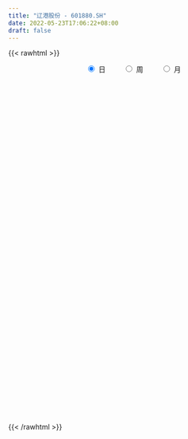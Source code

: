 ```yaml
---
title: "辽港股份 - 601880.SH"
date: 2022-05-23T17:06:22+08:00
draft: false
---
```

{{< rawhtml >}}
    <div style="text-align: center">
        <label style="padding: 1rem;"><input style="margin-right: .5rem" type="radio" name="period" value="D" checked onclick="period_change(this)">日</label>
        <label style="padding: 1rem;"><input style="margin-right: .5rem" type="radio" name="period" value="W" onclick="period_change(this)">周</label>
        <label style="padding: 1rem;"><input style="margin-right: .5rem" type="radio" name="period" value="M" onclick="period_change(this)">月</label>
    </div>
    <div id="chart" style="height: 700px;"></div> 
    <script type="text/javascript">
        const D_v = [679931.08,726183.33,482370.65,510431.31,423353.5,329295.65,575103.84,483988.72,426896.41,486467.88,416885.69,400110.7,256919.02,296262.63,405184.64,342315.17,938003.84,523836.64,492877.42,244254.28,337812.56,542170.74,660942.78,367350.22,364120.86,476097.8,353928.48,419312.37,388356.87,330308.19,410909.35,360048.27,271610.19,557654.39,290393.89,262354.44,346630.94,272413.95,298698.38,373990.19,342783.72,915284.87,762639.29,557132.8199999999,605261.22,471052.99,239937.54,351330.69,307331.61,259300.27,998489.35,1121767.05,1073993.46,716937.92,661630.28,594487.4,484324.75,657253.8,660299.8,332716.4,610668.5600000001,257247.5,530673.49,420701.57,593618.86,363817.24,778679.05,373976.64,699483.37,529195.1,366068.82,522065.47,445762.39,311043.86,960977.41,1666275.3100000001,1044259.78,826945.3100000001,733884.28,1834438.3600000001,2037337.45,1784826.3999999999,1142901.6200000001,1708672.3600000001,1969531.1799999999,2221592.2799999998,1991033.6100000001,1509436.79,1690917.8300000001,1381274.79,1410746.3100000001,1484199.29,1348796.9299999999,2142537.54,1536132.97,1474873.1000000001,1062012.0,1032256.51,726129.15,775506.48,910737.6,2097885.4100000001,1246104.3999999999,1039310.63,709073.27,1006326.5,847009.6899999999,464101.51,482652.41,917137.09,491171.62,449379.89,451621.74,557086.9300000001,479224.48,412161.96,453895.08,266802.31,322658.06,356584.57,317663.04,373827.54,384153.12,282564.53,287739.41,414632.62,360645.63,276307.0,274923.69,422485.94,363650.37,1284868.8600000001,453555.24,600431.14,404338.4,353839.56,382264.18,256408.81,654821.24,2320540.0800000001,1326011.4099999999,655616.72,452126.8,496174.96,972215.87,700423.2,475968.4,551997.74,458638.76,891502.9399999999,1092881.73,1901896.03,1060605.6699999999,671186.04,686669.9300000001,461723.64,286217.23,547407.8100000001,542626.3199999999,434908.93,952047.3,1329336.9099999999,869436.28,731326.0600000001,494491.66,738711.66,599780.98,403093.28,625235.11,527357.85,414606.91,576602.17,577881.9,488010.89,590184.63,707599.51,375550.37,571232.22,418096.11,646998.64,966286.5,736358.4300000001,725470.42,504991.71,622638.7,401567.9,367941.89,388745.93,511367.46,448024.42,378402.47,342583.19,914382.85,2010624.5800000001,2804173.46,1902292.9399999999,3974551.9199999999,6819843.0999999996,7726565.6200000001,4261149.3200000003,3023550.6899999999,2600861.2599999998,1878659.1100000001,2540614.5600000001,1704454.53,1997165.6599999999,1468109.22,1360013.4399999999,1298695.8799999999,843364.12,1372507.78,868091.01,828409.59,832324.37,892102.51,753244.87,671374.24,1014467.45,2457243.0899999999,1900253.6799999999,1578085.3200000001,1149130.28,1297036.98,2439393.25,1931555.48,1183531.1799999999,1026576.03,624978.1899999999,892194.46,958152.08,956622.86,849450.53,1505338.3400000001,1154960.0,1101158.1299999999,846624.54,792070.8100000001,750898.78,671271.21,612567.46,673379.33,841444.55,523686.47,873159.0600000001,871546.09,849392.51,554011.76,558715.3,617033.16,815008.71]
const D_histogram = [0.0,-0.0006254131,-0.0009831993,-0.0011522455,-0.0011915052,-0.0017700566,-0.0032840575,-0.0027831127,-0.002296364,-0.0018387954,-0.0014193118,-0.0010424544,-0.0007096936,-0.0010458113,-0.0011557525,-0.001747328,-0.0007167858,-0.0006045418,-0.0004469623,-0.0002682093,-0.0000849444,0.0007171482,0.0012380153,0.0009270763,0.0007343773,0.0006242166,0.0005701415,-0.000704453,-0.0007930024,-0.0007571255,-0.0006434156,-0.000485416,-0.0003068327,-0.0007494233,-0.0009310311,-0.0015628309,-0.0011892941,-0.0008279157,-0.000491215,-0.0001737491,-0.0005355255,0.0012498543,0.0023700588,0.002371043,0.0016650657,0.0005491923,-0.0001281753,0.0001432815,-0.0002814669,-0.000481499,0.0013854299,0.0044468648,0.0042573124,0.0026685141,0.0015562541,0.0014356154,0.0006632043,0.0014357844,0.0018566093,0.002030669,0.0013981317,0.0002900069,-0.0004206015,-0.0008438444,-0.0010628618,-0.0011399709,-0.0004833175,-0.000038254,-0.0003872313,-0.0005765448,-0.0012927226,-0.0016604625,-0.0017867462,-0.0017509975,0.0003029568,0.0022371678,0.0033516558,0.0019717651,0.0022871715,0.0042815867,0.0084904163,0.0100181529,0.0110388658,0.0142158254,0.0179071597,0.0216865743,0.0195300549,0.0188269555,0.015199719,0.0130860757,0.0100875682,0.0041159336,0.0029662288,0.0048923249,0.002890564,-0.0040274607,-0.0059969509,-0.0104914732,-0.0118418778,-0.0117620063,-0.0126775746,-0.0179692346,-0.0212181546,-0.0223298738,-0.0226310413,-0.0210804488,-0.0184024472,-0.0170307796,-0.0152346321,-0.0145082162,-0.0125427704,-0.0111515221,-0.0101676848,-0.0081912517,-0.0056776171,-0.0042224567,-0.002859209,-0.0022566939,-0.0008810793,-0.0003673582,0.0002182287,0.0008176649,0.0013924944,0.0025567703,0.0033854624,0.0039526597,0.003679038,0.0035225424,0.0034396342,0.0033993559,0.0040183374,0.0062852767,0.0068992555,0.0064292801,0.0052898863,0.004416763,0.0037462367,0.0038674826,0.0038316486,0.0068813886,0.0059459603,0.005100897,0.0043451463,0.0043132659,0.0053651105,0.0051143153,0.004686718,0.0047982145,0.004592647,0.0048268352,0.0053133759,0.0078350006,0.0076530715,0.0051305246,0.0031759964,0.0016727122,-0.0001109255,-0.0013383527,-0.0021497637,-0.0026529886,-0.0003779152,0.0003292566,0.0012922299,0.0023621088,0.0027993487,0.0021725851,0.0009068289,-0.0000569727,-0.0020572143,-0.0045975316,-0.0060563584,-0.00674705,-0.0062665277,-0.0063391716,-0.0067402729,-0.0085872094,-0.0093094461,-0.0092676637,-0.0087280764,-0.0059703377,-0.0019532623,0.0013706577,0.0034445755,0.004618447,0.0038797709,0.0026104035,0.0029835318,0.0024452545,0.0032728999,0.0036294798,0.0030256635,0.002482823,0.0000864689,0.0017592052,0.0033379647,0.0041292757,0.0107579024,0.0264168322,0.0270712289,0.0201395996,0.0087706613,-0.0003362713,-0.0062709025,-0.0073390942,-0.011027962,-0.0161409073,-0.0160980296,-0.0153418456,-0.0135050716,-0.0123328639,-0.0096960036,-0.0088099633,-0.0077713179,-0.0073119343,-0.0065848604,-0.0057131095,-0.0041451787,-0.0028518181,0.0020372067,0.0057281071,0.0059088011,0.0064191327,0.0051801618,0.0086414942,0.0091041512,0.0082804699,0.0053984893,0.0026415336,0.0020159747,-0.0010745277,-0.0049073742,-0.0064406918,-0.0096285339,-0.0130261658,-0.0137947847,-0.0134820323,-0.0112008109,-0.0084180244,-0.0080002649,-0.0058776409,-0.0034224925,-0.0015180034,-0.00069321,0.0013277238,0.0033512318,0.0046244628,0.0040737965,0.0036758819,0.0046625435,0.0058165048]
const D_fast = [0.0,-0.0007817664,-0.0013853524,-0.0018424599,-0.0021795959,-0.0032006615,-0.0055356768,-0.0057305102,-0.0058178524,-0.0058199827,-0.0057553271,-0.0056390832,-0.0054837459,-0.0060813164,-0.0064801957,-0.0075086032,-0.0066572574,-0.0066961488,-0.0066503099,-0.0065386093,-0.0063765804,-0.0053952008,-0.0045648298,-0.0046439998,-0.0046531045,-0.004607211,-0.0045187507,-0.0059694585,-0.0062562584,-0.0064096629,-0.006456807,-0.0064201614,-0.0063182862,-0.0069482326,-0.0073625982,-0.0083851057,-0.0083088925,-0.008154493,-0.0079405961,-0.0076665675,-0.0081622252,-0.0060643818,-0.0043516626,-0.0037579177,-0.0040476285,-0.0050262039,-0.0057356154,-0.0054283381,-0.0059234532,-0.0062438602,-0.0040305738,0.0001425774,0.0010173531,0.0000956832,-0.0006275131,-0.000389248,-0.000995858,0.0001356681,0.0010206454,0.0017023724,0.0014193679,0.0003837448,-0.000432014,-0.001066218,-0.0015509508,-0.0019130526,-0.0013772286,-0.0009417286,-0.0013875137,-0.0017209634,-0.0027603219,-0.0035431774,-0.0041161477,-0.0045181484,-0.0023884549,0.0001050481,0.0020574501,0.0011705007,0.0020576999,0.0051225118,0.0114539454,0.0154862203,0.0192666497,0.0259975656,0.0341656898,0.043366748,0.0460927422,0.0500963817,0.050269075,0.0514269506,0.0509503352,0.046007684,0.0455995364,0.0487487137,0.0474695939,0.039544704,0.036075976,0.0289585854,0.0246477114,0.0217870813,0.0177021194,0.0079181507,-0.0006353079,-0.0073294956,-0.0132884234,-0.0170079431,-0.0189305533,-0.0218165806,-0.0238290911,-0.0267297293,-0.027899976,-0.0292966083,-0.0308546923,-0.0309260721,-0.0298318417,-0.0294322956,-0.02878385,-0.0287455084,-0.0275901637,-0.0271682821,-0.026528138,-0.0257242856,-0.0248013325,-0.0229978641,-0.0213228063,-0.0197674441,-0.0191213063,-0.0183971664,-0.0176201659,-0.0168106053,-0.0151870395,-0.0113487809,-0.0090099883,-0.0078726437,-0.0076895659,-0.0074584984,-0.0071924656,-0.006104349,-0.0051822708,-0.0004121837,0.0001388781,0.0005690391,0.0008995749,0.001946011,0.0043391332,0.0053669169,0.0061109991,0.0074220492,0.0083646435,0.0098055405,0.0116204252,0.0161008,0.0178321388,0.0165922231,0.015431694,0.0143465878,0.0125352187,0.0109732034,0.0096243515,0.0084578794,0.0106384739,0.0114279599,0.0127139908,0.0143743968,0.0155114739,0.0154278565,0.0143888075,0.0134107628,0.0108962176,0.0072065174,0.004233601,0.0018561469,0.0007700373,-0.0008873995,-0.002973569,-0.0069673079,-0.010016906,-0.0122920396,-0.0139344714,-0.0126693172,-0.0091405574,-0.0054739728,-0.0025389112,-0.000210428,0.0000208386,-0.0005959279,0.0005230833,0.0005961197,0.0022419901,0.0035059399,0.0036585395,0.0037364048,0.0013616679,0.0034742054,0.0058874561,0.0077110861,0.0170291884,0.0392923262,0.0467145302,0.0448178007,0.0356415278,0.0264505274,0.0189481706,0.0160452053,0.009599347,0.0004511749,-0.0035304549,-0.0066097323,-0.0081492261,-0.0100602344,-0.009847375,-0.0111638256,-0.0120680097,-0.0134366096,-0.0143557508,-0.0149122773,-0.0143806411,-0.0138002351,-0.0084019086,-0.0032789814,-0.0016210872,0.0004940276,0.0005500972,0.0061718031,0.0089104979,0.0101569341,0.0086245758,0.0065280035,0.0064064383,0.0030473039,-0.002012386,-0.0051558766,-0.0107508521,-0.0174050255,-0.0216223406,-0.0246800963,-0.0251990777,-0.0245207972,-0.026103104,-0.0254498902,-0.0238503649,-0.0223253766,-0.0216738858,-0.019321021,-0.0164597051,-0.0140303583,-0.0135625755,-0.0130415196,-0.0108892221,-0.0082811347]
const D_slow = [0.0,-0.0001563533,-0.0004021531,-0.0006902145,-0.0009880908,-0.0014306049,-0.0022516193,-0.0029473975,-0.0035214885,-0.0039811873,-0.0043360153,-0.0045966288,-0.0047740523,-0.0050355051,-0.0053244432,-0.0057612752,-0.0059404716,-0.0060916071,-0.0062033477,-0.0062704,-0.0062916361,-0.006112349,-0.0058028452,-0.0055710761,-0.0053874818,-0.0052314276,-0.0050888922,-0.0052650055,-0.0054632561,-0.0056525374,-0.0058133913,-0.0059347454,-0.0060114535,-0.0061988093,-0.0064315671,-0.0068222748,-0.0071195984,-0.0073265773,-0.0074493811,-0.0074928183,-0.0076266997,-0.0073142361,-0.0067217214,-0.0061289607,-0.0057126943,-0.0055753962,-0.00560744,-0.0055716196,-0.0056419864,-0.0057623611,-0.0054160036,-0.0043042874,-0.0032399593,-0.0025728308,-0.0021837673,-0.0018248634,-0.0016590624,-0.0013001163,-0.0008359639,-0.0003282967,0.0000212362,0.000093738,-0.0000114124,-0.0002223735,-0.000488089,-0.0007730817,-0.0008939111,-0.0009034746,-0.0010002824,-0.0011444186,-0.0014675993,-0.0018827149,-0.0023294015,-0.0027671508,-0.0026914117,-0.0021321197,-0.0012942057,-0.0008012645,-0.0002294716,0.0008409251,0.0029635291,0.0054680674,0.0082277838,0.0117817402,0.0162585301,0.0216801737,0.0265626874,0.0312694263,0.035069356,0.0383408749,0.040862767,0.0418917504,0.0426333076,0.0438563888,0.0445790298,0.0435721647,0.0420729269,0.0394500586,0.0364895892,0.0335490876,0.030379694,0.0258873853,0.0205828467,0.0150003782,0.0093426179,0.0040725057,-0.0005281061,-0.004785801,-0.008594459,-0.0122215131,-0.0153572057,-0.0181450862,-0.0206870074,-0.0227348203,-0.0241542246,-0.0252098388,-0.0259246411,-0.0264888145,-0.0267090843,-0.0268009239,-0.0267463667,-0.0265419505,-0.0261938269,-0.0255546343,-0.0247082687,-0.0237201038,-0.0228003443,-0.0219197087,-0.0210598002,-0.0202099612,-0.0192053768,-0.0176340577,-0.0159092438,-0.0143019238,-0.0129794522,-0.0118752614,-0.0109387023,-0.0099718316,-0.0090139195,-0.0072935723,-0.0058070822,-0.004531858,-0.0034455714,-0.0023672549,-0.0010259773,0.0002526016,0.0014242811,0.0026238347,0.0037719964,0.0049787053,0.0063070492,0.0082657994,0.0101790673,0.0114616984,0.0122556975,0.0126738756,0.0126461442,0.012311556,0.0117741151,0.011110868,0.0110163892,0.0110987033,0.0114217608,0.012012288,0.0127121252,0.0132552715,0.0134819787,0.0134677355,0.0129534319,0.011804049,0.0102899594,0.0086031969,0.007036565,0.0054517721,0.0037667039,0.0016199015,-0.00070746,-0.0030243759,-0.005206395,-0.0066989794,-0.007187295,-0.0068446306,-0.0059834867,-0.004828875,-0.0038589323,-0.0032063314,-0.0024604484,-0.0018491348,-0.0010309098,-0.0001235399,0.000632876,0.0012535817,0.001275199,0.0017150003,0.0025494914,0.0035818104,0.006271286,0.012875494,0.0196433012,0.0246782011,0.0268708665,0.0267867987,0.025219073,0.0233842995,0.020627309,0.0165920822,0.0125675748,0.0087321134,0.0053558455,0.0022726295,-0.0001513714,-0.0023538623,-0.0042966917,-0.0061246753,-0.0077708904,-0.0091991678,-0.0102354625,-0.010948417,-0.0104391153,-0.0090070885,-0.0075298883,-0.0059251051,-0.0046300646,-0.0024696911,-0.0001936533,0.0018764642,0.0032260865,0.0038864699,0.0043904636,0.0041218317,0.0028949881,0.0012848152,-0.0011223183,-0.0043788597,-0.0078275559,-0.011198064,-0.0139982667,-0.0161027728,-0.018102839,-0.0195722493,-0.0204278724,-0.0208073733,-0.0209806758,-0.0206487448,-0.0198109368,-0.0186548211,-0.017636372,-0.0167174015,-0.0155517657,-0.0140976395]
const D_data = [['2021-05-12', 1.7191, 1.7289, 1.7191, 1.7388],['2021-05-13', 1.7289, 1.7191, 1.7093, 1.7388],['2021-05-14', 1.7191, 1.7191, 1.7093, 1.7289],['2021-05-17', 1.7191, 1.7191, 1.7093, 1.7289],['2021-05-18', 1.7191, 1.7191, 1.7093, 1.7289],['2021-05-19', 1.7191, 1.7093, 1.7093, 1.7289],['2021-05-20', 1.7191, 1.6896, 1.6896, 1.7191],['2021-05-21', 1.6896, 1.7093, 1.6896, 1.7093],['2021-05-24', 1.6995, 1.7093, 1.6995, 1.7191],['2021-05-25', 1.7093, 1.7093, 1.6995, 1.7191],['2021-05-26', 1.7093, 1.7093, 1.6995, 1.7191],['2021-05-27', 1.7093, 1.7093, 1.6995, 1.7191],['2021-05-28', 1.7093, 1.7093, 1.6995, 1.7093],['2021-05-31', 1.6995, 1.6995, 1.6995, 1.7093],['2021-06-01', 1.6995, 1.6995, 1.6896, 1.6995],['2021-06-02', 1.6995, 1.6896, 1.6896, 1.6995],['2021-06-03', 1.6995, 1.7093, 1.6896, 1.7289],['2021-06-04', 1.7093, 1.6995, 1.6995, 1.7191],['2021-06-07', 1.7093, 1.6995, 1.6896, 1.7093],['2021-06-08', 1.6995, 1.6995, 1.6896, 1.6995],['2021-06-09', 1.6995, 1.6995, 1.6896, 1.6995],['2021-06-10', 1.6995, 1.7093, 1.6896, 1.7093],['2021-06-11', 1.6995, 1.7093, 1.6995, 1.7191],['2021-06-15', 1.6995, 1.6995, 1.6995, 1.7093],['2021-06-16', 1.7093, 1.6995, 1.6896, 1.7093],['2021-06-17', 1.6995, 1.6995, 1.6896, 1.7093],['2021-06-18', 1.6995, 1.6995, 1.6896, 1.6995],['2021-06-21', 1.6995, 1.6798, 1.6798, 1.6995],['2021-06-22', 1.6896, 1.6896, 1.6798, 1.6995],['2021-06-23', 1.6995, 1.6896, 1.6798, 1.6995],['2021-06-24', 1.6896, 1.6896, 1.6798, 1.6995],['2021-06-25', 1.6896, 1.6896, 1.6798, 1.6995],['2021-06-28', 1.6896, 1.6896, 1.6798, 1.6995],['2021-06-29', 1.6798, 1.6798, 1.67, 1.6896],['2021-06-30', 1.6798, 1.6798, 1.67, 1.6896],['2021-07-01', 1.6798, 1.67, 1.67, 1.6896],['2021-07-02', 1.67, 1.6798, 1.6602, 1.6798],['2021-07-05', 1.67, 1.6798, 1.67, 1.6798],['2021-07-06', 1.6798, 1.6798, 1.67, 1.6798],['2021-07-07', 1.69, 1.68, 1.68, 1.69],['2021-07-08', 1.68, 1.67, 1.67, 1.69],['2021-07-09', 1.67, 1.7, 1.66, 1.71],['2021-07-12', 1.7, 1.7, 1.69, 1.72],['2021-07-13', 1.7, 1.69, 1.68, 1.7],['2021-07-14', 1.69, 1.68, 1.67, 1.69],['2021-07-15', 1.68, 1.67, 1.66, 1.68],['2021-07-16', 1.67, 1.67, 1.67, 1.68],['2021-07-19', 1.67, 1.68, 1.66, 1.68],['2021-07-20', 1.67, 1.67, 1.66, 1.68],['2021-07-21', 1.67, 1.67, 1.67, 1.68],['2021-07-22', 1.67, 1.7, 1.67, 1.71],['2021-07-23', 1.69, 1.73, 1.69, 1.74],['2021-07-26', 1.72, 1.7, 1.68, 1.73],['2021-07-27', 1.7, 1.68, 1.66, 1.7],['2021-07-28', 1.67, 1.68, 1.66, 1.68],['2021-07-29', 1.68, 1.69, 1.67, 1.69],['2021-07-30', 1.69, 1.68, 1.67, 1.69],['2021-08-02', 1.68, 1.7, 1.67, 1.7],['2021-08-03', 1.69, 1.7, 1.69, 1.72],['2021-08-04', 1.7, 1.7, 1.7, 1.71],['2021-08-05', 1.7, 1.69, 1.68, 1.71],['2021-08-06', 1.69, 1.68, 1.68, 1.69],['2021-08-09', 1.68, 1.68, 1.67, 1.69],['2021-08-10', 1.68, 1.68, 1.67, 1.69],['2021-08-11', 1.68, 1.68, 1.67, 1.69],['2021-08-12', 1.68, 1.68, 1.67, 1.69],['2021-08-13', 1.68, 1.69, 1.67, 1.7],['2021-08-16', 1.69, 1.69, 1.68, 1.7],['2021-08-17', 1.69, 1.68, 1.67, 1.7],['2021-08-18', 1.67, 1.68, 1.67, 1.69],['2021-08-19', 1.68, 1.67, 1.67, 1.68],['2021-08-20', 1.67, 1.67, 1.66, 1.68],['2021-08-23', 1.67, 1.67, 1.67, 1.68],['2021-08-24', 1.67, 1.67, 1.67, 1.68],['2021-08-25', 1.68, 1.7, 1.67, 1.7],['2021-08-26', 1.7, 1.71, 1.69, 1.73],['2021-08-27', 1.7, 1.71, 1.69, 1.72],['2021-08-30', 1.71, 1.68, 1.68, 1.71],['2021-08-31', 1.68, 1.7, 1.68, 1.7],['2021-09-01', 1.7, 1.73, 1.69, 1.75],['2021-09-02', 1.73, 1.78, 1.72, 1.79],['2021-09-03', 1.79, 1.77, 1.75, 1.79],['2021-09-06', 1.78, 1.78, 1.77, 1.8],['2021-09-07', 1.78, 1.83, 1.77, 1.83],['2021-09-08', 1.83, 1.87, 1.82, 1.88],['2021-09-09', 1.86, 1.91, 1.85, 1.93],['2021-09-10', 1.9, 1.86, 1.85, 1.93],['2021-09-13', 1.86, 1.89, 1.85, 1.91],['2021-09-14', 1.92, 1.86, 1.85, 1.93],['2021-09-15', 1.86, 1.88, 1.84, 1.9],['2021-09-16', 1.88, 1.87, 1.86, 1.92],['2021-09-17', 1.87, 1.82, 1.79, 1.87],['2021-09-22', 1.8, 1.87, 1.79, 1.88],['2021-09-23', 1.88, 1.92, 1.87, 1.93],['2021-09-24', 1.93, 1.88, 1.87, 1.95],['2021-09-27', 1.87, 1.8, 1.79, 1.89],['2021-09-28', 1.8, 1.84, 1.79, 1.85],['2021-09-29', 1.83, 1.79, 1.79, 1.83],['2021-09-30', 1.8, 1.81, 1.79, 1.82],['2021-10-08', 1.82, 1.82, 1.81, 1.84],['2021-10-11', 1.82, 1.8, 1.79, 1.83],['2021-10-12', 1.79, 1.72, 1.71, 1.8],['2021-10-13', 1.73, 1.71, 1.69, 1.73],['2021-10-14', 1.71, 1.71, 1.69, 1.72],['2021-10-15', 1.7, 1.7, 1.69, 1.71],['2021-10-18', 1.7, 1.71, 1.69, 1.72],['2021-10-19', 1.71, 1.72, 1.7, 1.73],['2021-10-20', 1.71, 1.7, 1.7, 1.72],['2021-10-21', 1.7, 1.7, 1.69, 1.71],['2021-10-22', 1.69, 1.68, 1.67, 1.7],['2021-10-25', 1.67, 1.69, 1.67, 1.69],['2021-10-26', 1.68, 1.68, 1.67, 1.69],['2021-10-27', 1.68, 1.67, 1.66, 1.68],['2021-10-28', 1.67, 1.68, 1.66, 1.68],['2021-10-29', 1.68, 1.69, 1.67, 1.69],['2021-11-01', 1.69, 1.68, 1.67, 1.69],['2021-11-02', 1.68, 1.68, 1.67, 1.69],['2021-11-03', 1.68, 1.67, 1.67, 1.68],['2021-11-04', 1.67, 1.68, 1.67, 1.68],['2021-11-05', 1.68, 1.67, 1.66, 1.68],['2021-11-08', 1.67, 1.67, 1.66, 1.68],['2021-11-09', 1.67, 1.67, 1.66, 1.68],['2021-11-10', 1.67, 1.67, 1.66, 1.68],['2021-11-11', 1.67, 1.68, 1.66, 1.68],['2021-11-12', 1.68, 1.68, 1.67, 1.68],['2021-11-15', 1.68, 1.68, 1.67, 1.68],['2021-11-16', 1.67, 1.67, 1.67, 1.68],['2021-11-17', 1.68, 1.67, 1.67, 1.68],['2021-11-18', 1.67, 1.67, 1.67, 1.68],['2021-11-19', 1.67, 1.67, 1.66, 1.68],['2021-11-22', 1.68, 1.68, 1.67, 1.68],['2021-11-23', 1.68, 1.71, 1.67, 1.72],['2021-11-24', 1.7, 1.7, 1.69, 1.71],['2021-11-25', 1.71, 1.69, 1.68, 1.71],['2021-11-26', 1.68, 1.68, 1.67, 1.69],['2021-11-29', 1.67, 1.68, 1.67, 1.68],['2021-11-30', 1.68, 1.68, 1.67, 1.69],['2021-12-01', 1.68, 1.69, 1.68, 1.69],['2021-12-02', 1.69, 1.69, 1.68, 1.7],['2021-12-03', 1.72, 1.74, 1.72, 1.8],['2021-12-06', 1.72, 1.7, 1.7, 1.74],['2021-12-07', 1.71, 1.7, 1.69, 1.72],['2021-12-08', 1.71, 1.7, 1.7, 1.71],['2021-12-09', 1.71, 1.71, 1.7, 1.72],['2021-12-10', 1.72, 1.73, 1.7, 1.74],['2021-12-13', 1.73, 1.72, 1.71, 1.74],['2021-12-14', 1.71, 1.72, 1.71, 1.73],['2021-12-15', 1.72, 1.73, 1.71, 1.73],['2021-12-16', 1.72, 1.73, 1.71, 1.73],['2021-12-17', 1.73, 1.74, 1.72, 1.75],['2021-12-20', 1.73, 1.75, 1.72, 1.76],['2021-12-21', 1.75, 1.79, 1.74, 1.84],['2021-12-22', 1.79, 1.77, 1.76, 1.8],['2021-12-23', 1.76, 1.74, 1.74, 1.77],['2021-12-24', 1.74, 1.74, 1.72, 1.75],['2021-12-27', 1.73, 1.74, 1.73, 1.75],['2021-12-28', 1.74, 1.73, 1.73, 1.75],['2021-12-29', 1.74, 1.73, 1.73, 1.75],['2021-12-30', 1.73, 1.73, 1.72, 1.74],['2021-12-31', 1.73, 1.73, 1.72, 1.74],['2022-01-04', 1.73, 1.77, 1.73, 1.77],['2022-01-05', 1.76, 1.76, 1.76, 1.8],['2022-01-06', 1.76, 1.77, 1.75, 1.78],['2022-01-07', 1.77, 1.78, 1.76, 1.79],['2022-01-10', 1.78, 1.78, 1.77, 1.79],['2022-01-11', 1.78, 1.77, 1.76, 1.78],['2022-01-12', 1.77, 1.76, 1.75, 1.78],['2022-01-13', 1.76, 1.76, 1.75, 1.77],['2022-01-14', 1.76, 1.74, 1.73, 1.76],['2022-01-17', 1.73, 1.72, 1.72, 1.74],['2022-01-18', 1.72, 1.72, 1.72, 1.73],['2022-01-19', 1.72, 1.72, 1.72, 1.74],['2022-01-20', 1.73, 1.73, 1.72, 1.74],['2022-01-21', 1.73, 1.72, 1.72, 1.74],['2022-01-24', 1.72, 1.71, 1.7, 1.73],['2022-01-25', 1.7, 1.68, 1.67, 1.71],['2022-01-26', 1.67, 1.68, 1.67, 1.69],['2022-01-27', 1.68, 1.68, 1.67, 1.69],['2022-01-28', 1.68, 1.68, 1.67, 1.69],['2022-02-07', 1.69, 1.71, 1.69, 1.72],['2022-02-08', 1.71, 1.74, 1.7, 1.75],['2022-02-09', 1.74, 1.75, 1.74, 1.76],['2022-02-10', 1.75, 1.75, 1.74, 1.76],['2022-02-11', 1.75, 1.75, 1.74, 1.76],['2022-02-14', 1.74, 1.73, 1.72, 1.75],['2022-02-15', 1.73, 1.72, 1.72, 1.74],['2022-02-16', 1.73, 1.74, 1.72, 1.74],['2022-02-17', 1.74, 1.73, 1.72, 1.74],['2022-02-18', 1.72, 1.75, 1.72, 1.75],['2022-02-21', 1.74, 1.75, 1.73, 1.75],['2022-02-22', 1.74, 1.74, 1.73, 1.75],['2022-02-23', 1.74, 1.74, 1.73, 1.74],['2022-02-24', 1.74, 1.71, 1.69, 1.74],['2022-02-25', 1.73, 1.76, 1.73, 1.78],['2022-02-28', 1.83, 1.77, 1.77, 1.92],['2022-03-01', 1.76, 1.77, 1.75, 1.8],['2022-03-02', 1.77, 1.87, 1.76, 1.89],['2022-03-03', 1.87, 2.06, 1.85, 2.06],['2022-03-04', 2.16, 1.94, 1.94, 2.16],['2022-03-07', 1.89, 1.85, 1.82, 1.91],['2022-03-08', 1.82, 1.76, 1.76, 1.85],['2022-03-09', 1.77, 1.74, 1.68, 1.78],['2022-03-10', 1.76, 1.74, 1.73, 1.78],['2022-03-11', 1.72, 1.78, 1.7, 1.81],['2022-03-14', 1.74, 1.73, 1.72, 1.78],['2022-03-15', 1.72, 1.68, 1.67, 1.73],['2022-03-16', 1.69, 1.72, 1.67, 1.72],['2022-03-17', 1.73, 1.72, 1.71, 1.74],['2022-03-18', 1.71, 1.73, 1.7, 1.74],['2022-03-21', 1.73, 1.72, 1.71, 1.73],['2022-03-22', 1.71, 1.74, 1.7, 1.74],['2022-03-23', 1.73, 1.72, 1.71, 1.74],['2022-03-24', 1.72, 1.72, 1.71, 1.73],['2022-03-25', 1.72, 1.71, 1.7, 1.73],['2022-03-28', 1.71, 1.71, 1.69, 1.72],['2022-03-29', 1.71, 1.71, 1.7, 1.73],['2022-03-30', 1.72, 1.72, 1.71, 1.73],['2022-03-31', 1.72, 1.72, 1.71, 1.74],['2022-04-01', 1.72, 1.78, 1.71, 1.79],['2022-04-06', 1.77, 1.79, 1.76, 1.81],['2022-04-07', 1.79, 1.76, 1.75, 1.8],['2022-04-08', 1.77, 1.77, 1.74, 1.78],['2022-04-11', 1.78, 1.75, 1.74, 1.8],['2022-04-12', 1.75, 1.82, 1.73, 1.84],['2022-04-13', 1.8, 1.8, 1.78, 1.83],['2022-04-14', 1.79, 1.79, 1.78, 1.81],['2022-04-15', 1.78, 1.76, 1.75, 1.79],['2022-04-18', 1.76, 1.75, 1.74, 1.76],['2022-04-19', 1.74, 1.77, 1.74, 1.77],['2022-04-20', 1.76, 1.73, 1.72, 1.78],['2022-04-21', 1.72, 1.7, 1.7, 1.74],['2022-04-22', 1.7, 1.71, 1.69, 1.73],['2022-04-25', 1.7, 1.67, 1.66, 1.71],['2022-04-26', 1.67, 1.64, 1.62, 1.68],['2022-04-27', 1.62, 1.65, 1.59, 1.66],['2022-04-28', 1.64, 1.65, 1.63, 1.66],['2022-04-29', 1.66, 1.67, 1.64, 1.68],['2022-05-05', 1.67, 1.68, 1.65, 1.69],['2022-05-06', 1.66, 1.65, 1.64, 1.66],['2022-05-09', 1.65, 1.67, 1.64, 1.68],['2022-05-10', 1.66, 1.68, 1.65, 1.69],['2022-05-11', 1.68, 1.68, 1.67, 1.7],['2022-05-12', 1.67, 1.67, 1.66, 1.68],['2022-05-13', 1.67, 1.69, 1.66, 1.71],['2022-05-16', 1.7, 1.7, 1.69, 1.72],['2022-05-17', 1.7, 1.7, 1.68, 1.71],['2022-05-18', 1.7, 1.68, 1.67, 1.7],['2022-05-19', 1.66, 1.68, 1.66, 1.68],['2022-05-20', 1.68, 1.7, 1.67, 1.7],['2022-05-23', 1.7, 1.71, 1.69, 1.72]]
const W_v = [1272138.2600000002,1785453.1199999999,1994989.7100000002,1932700.2599999998,2731936.52,4268271.6299999999,3297632.23,1443945.9700000002,1188183.8900000001,1740014.6200000001,1413675.6800000002,1746217.1099999999,1139377.3800000001,942510.9299999999,985997.3100000001,2253564.0800000001,2192277.7000000002,1809396.8500000001,1491100.24,1310235.6599999999,832551.03,711206.64,874173.77,710187.2200000001,596473.55,510960.33,647769.36,778059.3500000001,1200281.6000000001,1155795.5899999999,1119504.99,1272955.8799999999,299312.47,337441.23,614472.21,744814.21,1066831.03,767250.9399999999,1092406.5799999998,338975.08,658055.97,835678.0599999999,1135725.99,421313.97,1700982.7999999998,493048.36,581250.12,769580.91,531116.0,649178.0900000001,841987.3900000001,489414.68,510305.42,426460.85,296039.7,958988.6300000001,572906.7400000001,738038.0800000001,328324.21,251831.15,314982.49,426305.53,478650.4,515519.52,527883.9399999999,689627.26,517173.32,727334.37,675461.75,834204.6800000001,1097418.1599999999,754177.6400000001,451082.3,623157.42,528141.7999999999,461251.29,414097.29,286461.86,1913669.9099999999,641145.76,601787.13,571110.8099999999,1021883.7400000001,2046194.6499999999,6561740.0799999991,4728216.7800000003,3480123.6299999999,3398432.02,7999050.4699999997,4850254.3100000005,3135900.0499999998,2340581.3300000001,1880367.8,597222.26,1377225.8399999999,2229856.4800000004,1722520.99,915496.9199999999,961210.26,902412.1000000001,2031310.8699999999,1399747.71,1345532.1000000001,617337.34,717421.0599999999,461915.48,470132.88,671687.01,496062.21,733352.1799999999,629348.2700000001,1936888.3499999999,1542817.8100000001,774502.49,631363.8700000001,154893.9,714478.8199999999,1223878.74,598009.27,1147169.5700000001,626766.6499999999,564319.1899999999,560880.4600000001,1071713.95,461949.41,568341.02,1204961.0900000001,853284.8300000001,827601.5700000001,1126424.4299999999,757017.86,695308.64,1375748.52,1268980.8300000001,1313229.3200000001,1950005.8399999999,2718260.9100000001,1565444.46,1195161.1799999999,957095.4399999999,716953.52,555368.04,598207.72,1353720.8400000001,687149.75,535818.14,772339.37,668512.88,818820.08,1368841.6100000001,777313.3100000001,1152482.03,327252.0,7727304.120000001,2604084.7000000002,1373554.25,2665453.4000000004,1313528.7600000002,1625413.7999999998,1274865.8199999998,1175878.3900000001,5358685.4399999995,1372638.5399999998,1184372.6900000002,567245.86,140948.8,868466.62,507675.4099999999,573625.25,915268.53,2826300.0800000001,4553454.9399999995,2384337.3199999998,2815615.9399999999,1641383.9200000002,890215.99,917919.6900000001,1238406.8500000001,1798354.8300000001,1349661.3,587232.5,1131764.1399999999,961826.4500000001,2244822.1699999999,2526280.3999999999,5078036.75,7109333.5200000005,5505137.21,3931791.3400000003,2806748.3500000001,2704687.6799999997,2180251.3699999996,2054142.3900000001,2305267.3100000001,1817330.0800000001,1256333.5600000001,2982637.4099999997,2322173.0199999996,1987279.7,2505602.9199999999,2278057.7800000003,1561497.3599999999,1908935.0499999998,1728643.8500000001,2203171.1099999999,2636023.8599999999,3038218.9699999997,3531373.8100000001,2518186.0600000001,2687490.21,2490789.3999999999,4428318.75,7217431.8000000007,9033731.0499999989,7476575.0100000007,5027467.4399999995,4295270.7600000007,775506.48,6003111.3100000005,3717227.2000000002,2428484.6600000001,1812101.9800000002,1645947.6399999999,1748994.8799999999,3106844.0099999998,3967873.8700000001,3902145.7599999998,3078531.04,5413239.3999999994,2272883.9300000002,3882146.5500000003,2861312.6899999999,2584459.7200000002,2662662.8400000003,3580105.7000000002,2292261.8799999999,4094017.5099999998,23227427.0399999991,14304834.9399999995,7828438.7299999995,4744696.8700000001,5788432.1600000001,4627469.2800000003,7878092.9199999999,4281398.1200000001,5400151.8200000003,1422169.99,3524236.8699999996,3450698.8200000003,815008.71]
const W_histogram = [0.0,0.003031339,0.0035529712,0.0018598571,0.0030750656,0.0085185678,0.0053500168,0.004850895,0.0030023073,0.0034356847,0.002224702,0.0000414773,-0.0038493116,-0.0067788303,-0.0071052561,-0.0015101693,-0.0034445661,-0.0057324038,-0.0062772071,-0.0093433958,-0.0101575395,-0.0101005829,-0.011909055,-0.0135522599,-0.016193768,-0.0168477773,-0.0149644598,-0.0133805998,-0.0120433472,-0.0084654802,-0.0170404487,-0.031525309,-0.0354942562,-0.0325830754,-0.027875744,-0.0197880171,-0.0148296825,-0.0169282025,-0.0135690377,-0.01300971,-0.0123861314,-0.0105078229,-0.0073113207,-0.0052646874,-0.0015962235,0.0004622688,0.0001901634,-0.0106611925,-0.0178180789,-0.0295379154,-0.0410045717,-0.04431724,-0.0440696683,-0.0390653067,-0.0330779658,-0.0187549248,-0.0128064877,-0.0031616942,0.0003115425,0.0052667755,0.0084157677,0.0133243979,0.0178165668,0.0205463121,0.023825808,0.0161512918,0.0124298452,0.0144352534,0.0211110329,0.0254020789,0.0328359218,0.030709092,0.029389608,0.0279656878,0.0227985529,0.0155041508,0.0115247768,0.0098055363,0.0157227031,0.0187028773,0.0184116671,0.0154306689,0.0176431534,0.0260306294,0.0408654672,0.0496489269,0.0540658964,0.062155935,0.0682873802,0.0721015063,0.0673342325,0.0585164244,0.0382670409,0.0185851457,-0.0022086407,-0.0115318957,-0.0242229845,-0.0315397971,-0.0362643533,-0.0359577993,-0.028736915,-0.025498031,-0.0211716173,-0.0224941273,-0.0217036849,-0.0195680906,-0.0197646531,-0.0257135974,-0.0262055974,-0.0213282953,-0.0188831108,-0.0068729998,-0.0018942386,-0.0009666192,-0.0032372508,-0.0024210613,0.0015306825,0.0016530399,0.0024665687,0.0030460107,0.0028223824,0.0002372197,0.0006528537,-0.0001818675,0.0001137424,0.0004766533,0.0027187303,0.0023007143,0.0039462608,0.0043138265,0.0032322467,-0.0005781558,-0.0176913704,-0.0242021417,-0.0224202138,-0.0235622103,-0.0171123005,-0.0155076587,-0.0169950918,-0.0171959484,-0.0165470631,-0.0141110514,-0.0119012677,-0.008671168,-0.0062019442,-0.0030741016,-0.0003158229,-0.0004219423,-0.0004470287,0.0014444846,0.0025649792,0.0050074877,0.0422879873,0.0484334625,0.0501264909,0.0482323077,0.0453299212,0.0418508258,0.0368336643,0.032920532,0.026064242,0.0220539055,0.0174729046,0.0121155104,0.0052675097,0.0015974456,-0.0017810022,-0.0047891259,-0.0111617734,-0.0111278372,-0.0064357636,-0.002182423,-0.0040699279,-0.0009168631,-0.0066824238,-0.0089392247,-0.0101153315,-0.0111611667,-0.0114132923,-0.009871498,-0.0078954288,-0.0101170314,-0.0123284821,-0.0244152978,-0.0282115456,-0.0303133627,-0.0274086304,-0.0233319303,-0.0193129875,-0.0161287021,-0.013591347,-0.0109360971,-0.00832122,-0.0071005844,-0.0061826052,-0.0029739397,-0.0003735628,0.0010846727,0.0023735341,0.0028578478,0.0040568108,0.004380778,0.0041229653,0.003511004,0.0046156769,0.0035242273,0.0068490635,0.0057320952,0.005067462,0.0053478115,0.0042790429,0.0062400069,0.0112592826,0.0198211979,0.0218132684,0.0259151094,0.0227689264,0.0202982685,0.0100379725,0.0017920317,-0.0028486389,-0.0068943616,-0.0084248555,-0.0095557731,-0.0090788265,-0.0044075285,-0.0018093603,0.0006336873,0.0022118187,0.0025218913,0.0058442267,0.0051235177,0.0031711635,-0.0007343976,0.0013621619,0.0026404882,0.0039711082,0.0161047034,0.0126386195,0.0065677939,0.00108217,0.0019920278,0.0017528001,0.0008018936,-0.0030997656,-0.0080011263,-0.0119775536,-0.0113094407,-0.0096539969,-0.0074444909]
const W_fast = [0.0,0.0037891738,0.0051990487,0.0039708989,0.0059548738,0.013528018,0.0116969712,0.0124105731,0.0113125623,0.0126048608,0.0119500536,0.0097771983,0.0049240815,0.0002998551,-0.0018028847,0.0034146598,0.0006191215,-0.0031018172,-0.0052159223,-0.0106179599,-0.0139714884,-0.0164396776,-0.0212254135,-0.0262566834,-0.0329466334,-0.0378125871,-0.0396703846,-0.0414316745,-0.0431052586,-0.0416437618,-0.0544788425,-0.07684503,-0.0896875412,-0.0949221293,-0.0971837339,-0.0940430112,-0.0927920973,-0.0991226679,-0.0991557626,-0.1018488623,-0.1043218166,-0.1050704638,-0.1037017918,-0.1029713304,-0.0997019223,-0.0975278628,-0.0977524274,-0.1112690814,-0.1228804875,-0.1419848029,-0.1637026021,-0.1780945804,-0.1888644258,-0.1936263909,-0.1959085415,-0.1862742316,-0.1835274164,-0.1746730465,-0.1711219242,-0.1648499973,-0.1595970632,-0.1513573335,-0.1424110229,-0.1345446996,-0.1253087517,-0.1289454449,-0.1295594302,-0.1239452087,-0.1119916709,-0.1013501052,-0.0857072819,-0.0801568387,-0.0741289207,-0.0685614189,-0.0680289155,-0.07144728,-0.0725454598,-0.0718133162,-0.0619654736,-0.0543095801,-0.0499978735,-0.0491212045,-0.0424979316,-0.0276027983,-0.0025515936,0.0186440977,0.0365775414,0.0602065637,0.083409854,0.1052493566,0.1173156409,0.123126939,0.1124443156,0.0974087069,0.0760627603,0.0638565314,0.0451096964,0.0299079346,0.0161172901,0.0074343943,0.0074710498,0.0043354261,0.0033689354,-0.0035771064,-0.0082125853,-0.0109690136,-0.0161067394,-0.028484083,-0.0355274824,-0.0359822541,-0.0382578474,-0.0279659862,-0.0234607847,-0.0227748201,-0.0258547644,-0.0256438403,-0.0213094257,-0.0207738084,-0.0193436374,-0.0180026928,-0.0175207254,-0.0200465832,-0.0194677357,-0.0203479238,-0.0200238783,-0.0195418041,-0.0166200446,-0.016462882,-0.0138307702,-0.0123847479,-0.0126582661,-0.0166132075,-0.0381492647,-0.0507105714,-0.0545336969,-0.061566246,-0.0593944113,-0.0616666843,-0.0674028903,-0.0719027339,-0.0753906144,-0.0764823657,-0.0772478988,-0.0761855911,-0.0752668533,-0.0729075362,-0.0702282132,-0.0704398182,-0.0705766618,-0.0683240274,-0.0665622879,-0.0628679075,-0.0150154111,0.0032384298,0.0174630809,0.0276269747,0.0360570684,0.0430406795,0.047231934,0.0515489347,0.0512087053,0.0527118451,0.0524990704,0.0501705538,0.0446394305,0.0413687278,0.0375450294,0.0333396243,0.0241765335,0.0214285103,0.0245116431,0.0282193779,0.025314391,0.02823824,0.0208020735,0.0163104663,0.0126055266,0.0087693998,0.0056639512,0.0047378709,0.0047400829,-0.0000107775,-0.0053043488,-0.0234949889,-0.0343441231,-0.0440242809,-0.0479717063,-0.0497279887,-0.0505372927,-0.0513851829,-0.0522456645,-0.0523244388,-0.0517898667,-0.0523443773,-0.0529720493,-0.0505068687,-0.0479998826,-0.0462704789,-0.044388234,-0.0431894583,-0.0409762926,-0.039557131,-0.0387842023,-0.0385184125,-0.0362598204,-0.0364702133,-0.0314331112,-0.0311170556,-0.0305148234,-0.028897521,-0.0288965288,-0.0253755631,-0.0175414668,-0.004024252,0.0034211356,0.014001754,0.0165478025,0.0191517117,0.0114009089,0.003602976,-0.0017498543,-0.0075191674,-0.0111558752,-0.0146757361,-0.0164684961,-0.0128990803,-0.0107532521,-0.0081517827,-0.0060206967,-0.0050801512,-0.0002967592,0.0002634113,-0.0008961521,-0.0049853126,-0.0025482125,-0.0006097642,0.0017136328,0.0178734039,0.0175669749,0.0131380978,0.0079230163,0.0093308811,0.0095298534,0.0087794202,0.0041028197,-0.0027988225,-0.0097696383,-0.0119288855,-0.0126869409,-0.0123385576]
const W_slow = [0.0,0.0007578348,0.0016460775,0.0021110418,0.0028798082,0.0050094502,0.0063469544,0.0075596781,0.0083102549,0.0091691761,0.0097253516,0.0097357209,0.0087733931,0.0070786855,0.0053023714,0.0049248291,0.0040636876,0.0026305866,0.0010612849,-0.0012745641,-0.003813949,-0.0063390947,-0.0093163585,-0.0127044234,-0.0167528654,-0.0209648098,-0.0247059247,-0.0280510747,-0.0310619115,-0.0331782815,-0.0374383937,-0.045319721,-0.054193285,-0.0623390539,-0.0693079899,-0.0742549942,-0.0779624148,-0.0821944654,-0.0855867248,-0.0888391523,-0.0919356852,-0.0945626409,-0.0963904711,-0.0977066429,-0.0981056988,-0.0979901316,-0.0979425908,-0.1006078889,-0.1050624086,-0.1124468875,-0.1226980304,-0.1337773404,-0.1447947575,-0.1545610842,-0.1628305756,-0.1675193068,-0.1707209287,-0.1715113523,-0.1714334667,-0.1701167728,-0.1680128309,-0.1646817314,-0.1602275897,-0.1550910117,-0.1491345597,-0.1450967367,-0.1419892754,-0.1383804621,-0.1331027038,-0.1267521841,-0.1185432037,-0.1108659307,-0.1035185287,-0.0965271067,-0.0908274685,-0.0869514308,-0.0840702366,-0.0816188525,-0.0776881767,-0.0730124574,-0.0684095406,-0.0645518734,-0.060141085,-0.0536334277,-0.0434170609,-0.0310048292,-0.017488355,-0.0019493713,0.0151224738,0.0331478503,0.0499814085,0.0646105146,0.0741772748,0.0788235612,0.078271401,0.0753884271,0.069332681,0.0614477317,0.0523816434,0.0433921935,0.0362079648,0.0298334571,0.0245405527,0.0189170209,0.0134910996,0.008599077,0.0036579137,-0.0027704856,-0.009321885,-0.0146539588,-0.0193747365,-0.0210929865,-0.0215665461,-0.0218082009,-0.0226175136,-0.0232227789,-0.0228401083,-0.0224268483,-0.0218102061,-0.0210487035,-0.0203431078,-0.0202838029,-0.0201205895,-0.0201660563,-0.0201376207,-0.0200184574,-0.0193387748,-0.0187635963,-0.0177770311,-0.0166985744,-0.0158905128,-0.0160350517,-0.0204578943,-0.0265084297,-0.0321134832,-0.0380040357,-0.0422821109,-0.0461590255,-0.0504077985,-0.0547067856,-0.0588435514,-0.0623713142,-0.0653466311,-0.0675144231,-0.0690649092,-0.0698334346,-0.0699123903,-0.0700178759,-0.0701296331,-0.0697685119,-0.0691272671,-0.0678753952,-0.0573033984,-0.0451950327,-0.03266341,-0.0206053331,-0.0092728528,0.0011898537,0.0103982697,0.0186284027,0.0251444633,0.0306579396,0.0350261658,0.0380550434,0.0393719208,0.0397712822,0.0393260316,0.0381287502,0.0353383068,0.0325563475,0.0309474066,0.0304018009,0.0293843189,0.0291551031,0.0274844972,0.025249691,0.0227208581,0.0199305665,0.0170772434,0.0146093689,0.0126355117,0.0101062539,0.0070241333,0.0009203089,-0.0061325775,-0.0137109182,-0.0205630758,-0.0263960584,-0.0312243053,-0.0352564808,-0.0386543175,-0.0413883418,-0.0434686468,-0.0452437929,-0.0467894442,-0.0475329291,-0.0476263198,-0.0473551516,-0.0467617681,-0.0460473061,-0.0450331034,-0.0439379089,-0.0429071676,-0.0420294166,-0.0408754974,-0.0399944405,-0.0382821747,-0.0368491509,-0.0355822854,-0.0342453325,-0.0331755718,-0.03161557,-0.0288007494,-0.0238454499,-0.0183921328,-0.0119133555,-0.0062211239,-0.0011465567,0.0013629364,0.0018109443,0.0010987846,-0.0006248058,-0.0027310197,-0.005119963,-0.0073896696,-0.0084915517,-0.0089438918,-0.00878547,-0.0082325153,-0.0076020425,-0.0061409858,-0.0048601064,-0.0040673155,-0.0042509149,-0.0039103745,-0.0032502524,-0.0022574754,0.0017687005,0.0049283554,0.0065703039,0.0068408463,0.0073388533,0.0077770533,0.0079775267,0.0072025853,0.0052023037,0.0022079153,-0.0006194448,-0.0030329441,-0.0048940668]
const W_data = [['2017-06-30', 2.8144, 2.8144, 2.8049, 2.8714],['2017-07-07', 2.8239, 2.8619, 2.8049, 2.9095],['2017-07-14', 2.8524, 2.8429, 2.7859, 2.919],['2017-07-21', 2.8524, 2.8144, 2.7193, 2.8524],['2017-07-28', 2.8239, 2.8519, 2.8144, 2.9187],['2017-08-04', 2.8424, 2.9282, 2.8328, 2.9854],['2017-08-11', 2.9377, 2.8328, 2.8233, 2.995],['2017-08-18', 2.8137, 2.8614, 2.8137, 2.8805],['2017-08-25', 2.8519, 2.8424, 2.8137, 2.871],['2017-09-01', 2.8424, 2.871, 2.8424, 2.871],['2017-09-08', 2.871, 2.8519, 2.8424, 2.89],['2017-09-15', 2.8424, 2.8328, 2.8233, 2.8805],['2017-09-22', 2.8233, 2.7947, 2.7851, 2.8328],['2017-09-29', 2.7947, 2.7851, 2.7565, 2.8042],['2017-10-13', 2.7947, 2.8042, 2.7851, 2.8328],['2017-10-20', 2.7947, 2.89, 2.7661, 2.9377],['2017-10-27', 2.871, 2.8042, 2.7851, 2.871],['2017-11-03', 2.7947, 2.7851, 2.7565, 2.89],['2017-11-10', 2.7851, 2.7947, 2.7661, 2.8424],['2017-11-17', 2.7947, 2.747, 2.7374, 2.8137],['2017-11-24', 2.7565, 2.7565, 2.7184, 2.7661],['2017-12-01', 2.747, 2.7565, 2.7374, 2.7661],['2017-12-08', 2.7565, 2.7184, 2.6611, 2.7661],['2017-12-15', 2.7184, 2.6993, 2.6897, 2.7279],['2017-12-22', 2.6993, 2.6611, 2.6516, 2.6993],['2017-12-29', 2.6707, 2.6611, 2.6516, 2.6802],['2018-01-05', 2.6611, 2.6802, 2.6611, 2.6993],['2018-01-12', 2.6802, 2.6707, 2.6611, 2.6897],['2018-01-19', 2.6707, 2.6611, 2.6421, 2.7184],['2018-01-26', 2.6611, 2.6897, 2.6516, 2.7279],['2018-02-02', 2.6897, 2.5085, 2.4608, 2.6993],['2018-02-09', 2.4894, 2.3464, 2.3178, 2.5085],['2018-02-14', 2.3464, 2.3941, 2.3368, 2.4036],['2018-02-23', 2.3941, 2.4418, 2.3845, 2.4608],['2018-03-02', 2.4513, 2.4513, 2.4227, 2.4704],['2018-03-09', 2.4418, 2.499, 2.4322, 2.5276],['2018-03-16', 2.499, 2.4704, 2.4513, 2.5562],['2018-03-23', 2.4608, 2.3655, 2.3368, 2.5085],['2018-03-30', 2.3464, 2.4131, 2.2987, 2.5276],['2018-04-04', 2.4036, 2.3655, 2.3559, 2.4131],['2018-04-13', 2.3559, 2.3464, 2.3368, 2.3941],['2018-04-20', 2.3655, 2.3464, 2.3273, 2.3941],['2018-04-27', 2.4322, 2.3559, 2.3178, 2.4799],['2018-05-04', 2.3559, 2.3368, 2.3082, 2.3559],['2018-05-11', 2.3368, 2.3559, 2.3273, 2.4418],['2018-05-18', 2.3464, 2.3368, 2.3082, 2.3559],['2018-05-25', 2.3368, 2.2987, 2.2891, 2.3559],['2018-06-01', 2.2987, 2.1175, 2.0984, 2.2987],['2018-06-08', 2.1175, 2.0888, 2.0793, 2.1365],['2018-06-15', 2.0793, 1.9458, 1.9267, 2.0888],['2018-06-22', 1.9076, 1.8409, 1.755, 1.9076],['2018-06-29', 1.8409, 1.8504, 1.8122, 1.8599],['2018-07-06', 1.8504, 1.8313, 1.7836, 1.8695],['2018-07-13', 1.8218, 1.8504, 1.8027, 1.8504],['2018-07-20', 1.8504, 1.8409, 1.8218, 1.8504],['2018-07-27', 1.8313, 1.9561, 1.8313, 1.9753],['2018-08-03', 1.9464, 1.8693, 1.8404, 1.9464],['2018-08-10', 1.8597, 1.9271, 1.8597, 2.0042],['2018-08-17', 1.9175, 1.8597, 1.8404, 1.9271],['2018-08-24', 1.8597, 1.879, 1.8597, 1.8982],['2018-08-31', 1.879, 1.8597, 1.8597, 1.9079],['2018-09-07', 1.8597, 1.8886, 1.8501, 1.8982],['2018-09-14', 1.8886, 1.8982, 1.8404, 1.8982],['2018-09-21', 1.8886, 1.8886, 1.8404, 1.8982],['2018-09-28', 1.879, 1.9079, 1.879, 1.9079],['2018-10-12', 1.8886, 1.7537, 1.6959, 1.8982],['2018-10-19', 1.7537, 1.7633, 1.667, 1.7826],['2018-10-26', 1.7633, 1.8212, 1.7537, 1.8501],['2018-11-02', 1.8308, 1.8982, 1.8019, 1.8982],['2018-11-09', 1.9464, 1.8982, 1.8982, 1.9946],['2018-11-16', 1.8982, 1.9753, 1.8886, 1.985],['2018-11-23', 1.9753, 1.879, 1.879, 1.985],['2018-11-30', 1.8886, 1.8886, 1.8693, 1.9175],['2018-12-07', 1.9079, 1.8886, 1.8597, 1.9271],['2018-12-14', 1.8693, 1.8308, 1.8308, 1.8886],['2018-12-21', 1.8404, 1.773, 1.7633, 1.8404],['2018-12-28', 1.7633, 1.7826, 1.7537, 1.8115],['2019-01-04', 1.7922, 1.7922, 1.7441, 1.8019],['2019-01-11', 1.8019, 1.8982, 1.7922, 1.9657],['2019-01-18', 1.8982, 1.8886, 1.8693, 1.8982],['2019-01-25', 1.8886, 1.8597, 1.8404, 1.8886],['2019-02-01', 1.8597, 1.8212, 1.8019, 1.879],['2019-02-15', 1.8308, 1.8886, 1.8212, 1.9271],['2019-02-22', 1.8886, 2.0042, 1.8886, 2.0042],['2019-03-01', 2.0331, 2.168, 1.9946, 2.3511],['2019-03-08', 2.168, 2.1873, 2.1391, 2.4378],['2019-03-15', 2.168, 2.2066, 2.1488, 2.3608],['2019-03-22', 2.197, 2.3319, 2.1777, 2.4089],['2019-03-29', 2.2837, 2.3993, 2.1777, 2.5631],['2019-04-04', 2.38, 2.4571, 2.3608, 2.5053],['2019-04-12', 2.4475, 2.4089, 2.3415, 2.4764],['2019-04-19', 2.4282, 2.38, 2.3319, 2.4475],['2019-04-26', 2.3897, 2.2066, 2.1873, 2.3897],['2019-04-30', 2.197, 2.1391, 2.0717, 2.2259],['2019-05-10', 2.1102, 2.0331, 1.9368, 2.1199],['2019-05-17', 2.0235, 2.1006, 1.9753, 2.2355],['2019-05-24', 2.0524, 1.9946, 1.9175, 2.1102],['2019-05-31', 1.9946, 1.9946, 1.9753, 2.0331],['2019-06-06', 2.0139, 1.9753, 1.9753, 2.0717],['2019-06-14', 1.985, 2.0042, 1.9657, 2.0331],['2019-06-21', 1.9946, 2.091, 1.985, 2.1295],['2019-06-28', 2.1006, 2.0524, 2.0235, 2.1102],['2019-07-05', 2.091, 2.0717, 2.0524, 2.1199],['2019-07-12', 2.0621, 1.9946, 1.985, 2.0717],['2019-07-19', 2.0042, 2.0042, 1.985, 2.0524],['2019-07-26', 2.0139, 2.014, 1.9753, 2.0238],['2019-08-02', 2.014, 1.9751, 1.9654, 2.0238],['2019-08-09', 1.9751, 1.8681, 1.8486, 1.9751],['2019-08-16', 1.8681, 1.8973, 1.8584, 1.9265],['2019-08-23', 1.907, 1.9557, 1.8973, 1.9751],['2019-08-30', 1.9265, 1.9265, 1.907, 1.9751],['2019-09-06', 1.9265, 2.0724, 1.9167, 2.16],['2019-09-12', 2.0238, 2.0238, 1.9946, 2.053],['2019-09-20', 2.0238, 1.9848, 1.9654, 2.0335],['2019-09-27', 1.9848, 1.9362, 1.9265, 1.9946],['2019-09-30', 1.9362, 1.9654, 1.9362, 1.9848],['2019-10-11', 1.9654, 2.014, 1.9459, 2.0627],['2019-10-18', 2.014, 1.9751, 1.9751, 2.0627],['2019-10-25', 1.9848, 1.9848, 1.9557, 1.9946],['2019-11-01', 1.9946, 1.9848, 1.9557, 2.0432],['2019-11-08', 1.9946, 1.9751, 1.9654, 1.9946],['2019-11-15', 1.9751, 1.9362, 1.9265, 1.9751],['2019-11-22', 1.9459, 1.9654, 1.9362, 1.9848],['2019-11-29', 1.9654, 1.9459, 1.9265, 2.0043],['2019-12-06', 1.9459, 1.9557, 1.9362, 1.9654],['2019-12-13', 1.9557, 1.9557, 1.9362, 1.9557],['2019-12-20', 1.9557, 1.9848, 1.9459, 1.9946],['2019-12-27', 1.9751, 1.9557, 1.9459, 1.9848],['2020-01-03', 1.9654, 1.9848, 1.9459, 1.9946],['2020-01-10', 1.9751, 1.9751, 1.9654, 1.9946],['2020-01-17', 1.9751, 1.9557, 1.9459, 1.9946],['2020-01-23', 1.9557, 1.907, 1.8875, 1.9654],['2020-02-07', 1.7124, 1.6735, 1.5665, 1.7124],['2020-02-14', 1.6735, 1.7221, 1.6638, 1.7708],['2020-02-21', 1.7221, 1.7903, 1.7221, 1.8],['2020-02-28', 1.7805, 1.7319, 1.7124, 1.8],['2020-03-06', 1.7319, 1.8194, 1.7221, 1.8973],['2020-03-13', 1.8097, 1.7611, 1.6832, 1.8194],['2020-03-20', 1.7708, 1.7027, 1.6638, 1.7805],['2020-03-27', 1.6735, 1.693, 1.6638, 1.7319],['2020-04-03', 1.6832, 1.6832, 1.6638, 1.693],['2020-04-10', 1.693, 1.693, 1.6735, 1.7027],['2020-04-17', 1.6832, 1.6832, 1.6638, 1.693],['2020-04-24', 1.6832, 1.693, 1.6638, 1.8],['2020-04-30', 1.693, 1.6832, 1.654, 1.693],['2020-05-08', 1.6735, 1.693, 1.6638, 1.7027],['2020-05-15', 1.693, 1.693, 1.6735, 1.7124],['2020-05-22', 1.693, 1.654, 1.654, 1.693],['2020-05-29', 1.6638, 1.6443, 1.6443, 1.6735],['2020-06-05', 1.6443, 1.6638, 1.6443, 1.7319],['2020-06-12', 1.6638, 1.654, 1.6248, 1.6735],['2020-06-19', 1.6443, 1.6735, 1.6346, 1.7027],['2020-07-10', 1.8389, 2.2281, 1.8389, 2.2281],['2020-07-17', 2.4324, 1.9848, 1.9654, 2.4324],['2020-07-24', 1.9751, 1.9843, 1.9654, 2.0826],['2020-07-31', 1.9843, 1.9745, 1.9549, 2.004],['2020-08-07', 1.9745, 1.9843, 1.9647, 2.1121],['2020-08-14', 1.9843, 1.9942, 1.9549, 2.0138],['2020-08-21', 1.9942, 1.9843, 1.9843, 2.0335],['2020-08-28', 1.9942, 2.004, 1.9549, 2.0138],['2020-09-04', 2.004, 1.9647, 1.9451, 2.004],['2020-09-11', 1.9843, 1.9942, 1.9549, 2.2103],['2020-09-18', 1.9942, 1.9843, 1.9647, 2.004],['2020-09-25', 1.9843, 1.9647, 1.9647, 2.0138],['2020-09-30', 1.9647, 1.9254, 1.9156, 1.9745],['2020-10-09', 1.9352, 1.9451, 1.9352, 1.9549],['2020-10-16', 1.9451, 1.9352, 1.9352, 1.9843],['2020-10-23', 1.9451, 1.9254, 1.9254, 1.9549],['2020-10-30', 1.9352, 1.8566, 1.8566, 1.9352],['2020-11-06', 1.8566, 1.9156, 1.837, 1.9352],['2020-11-13', 1.9156, 1.9843, 1.9058, 2.0531],['2020-11-20', 2.0924, 2.004, 1.9745, 2.1612],['2020-11-27', 1.9942, 1.9352, 1.9058, 2.0236],['2020-12-04', 1.9254, 2.004, 1.9156, 2.0335],['2020-12-11', 2.004, 1.8861, 1.8763, 2.0335],['2020-12-18', 1.8763, 1.9058, 1.8665, 1.9058],['2020-12-25', 1.8959, 1.9058, 1.8665, 1.9254],['2020-12-31', 1.8959, 1.8959, 1.8763, 1.9451],['2021-01-08', 1.8959, 1.8959, 1.8763, 1.9352],['2021-01-15', 1.8959, 1.9156, 1.8566, 1.9352],['2021-01-22', 2.004, 1.9254, 1.9058, 2.004],['2021-01-29', 1.9156, 1.8665, 1.8566, 1.9156],['2021-02-05', 1.8763, 1.8468, 1.7977, 1.8861],['2021-02-10', 1.8468, 1.67, 1.6503, 1.8959],['2021-02-19', 1.67, 1.7093, 1.6602, 1.7191],['2021-02-26', 1.7093, 1.6896, 1.6798, 1.7879],['2021-03-05', 1.6896, 1.7289, 1.6602, 1.7486],['2021-03-12', 1.7289, 1.7388, 1.6995, 1.7879],['2021-03-19', 1.7388, 1.7388, 1.7191, 1.7879],['2021-03-26', 1.7388, 1.7289, 1.7093, 1.7682],['2021-04-02', 1.7191, 1.7191, 1.6995, 1.7486],['2021-04-09', 1.7191, 1.7191, 1.7093, 1.7388],['2021-04-16', 1.7191, 1.7191, 1.6995, 1.7289],['2021-04-23', 1.7191, 1.6995, 1.6896, 1.7388],['2021-04-30', 1.6995, 1.6896, 1.67, 1.6995],['2021-05-07', 1.6798, 1.7191, 1.6798, 1.7191],['2021-05-14', 1.7191, 1.7191, 1.6995, 1.7388],['2021-05-21', 1.7191, 1.7093, 1.6896, 1.7289],['2021-05-28', 1.6995, 1.7093, 1.6995, 1.7191],['2021-06-04', 1.6995, 1.6995, 1.6896, 1.7289],['2021-06-11', 1.7093, 1.7093, 1.6896, 1.7191],['2021-06-18', 1.6995, 1.6995, 1.6896, 1.7093],['2021-06-25', 1.6995, 1.6896, 1.6798, 1.6995],['2021-07-02', 1.6896, 1.6798, 1.6602, 1.6995],['2021-07-09', 1.67, 1.7, 1.66, 1.71],['2021-07-16', 1.7, 1.67, 1.66, 1.72],['2021-07-23', 1.67, 1.73, 1.66, 1.74],['2021-07-30', 1.72, 1.68, 1.66, 1.73],['2021-08-06', 1.68, 1.68, 1.67, 1.72],['2021-08-13', 1.68, 1.69, 1.67, 1.7],['2021-08-20', 1.69, 1.67, 1.66, 1.7],['2021-08-27', 1.67, 1.71, 1.67, 1.73],['2021-09-03', 1.71, 1.77, 1.68, 1.79],['2021-09-10', 1.78, 1.86, 1.77, 1.93],['2021-09-17', 1.86, 1.82, 1.79, 1.93],['2021-09-24', 1.8, 1.88, 1.79, 1.95],['2021-09-30', 1.87, 1.81, 1.79, 1.89],['2021-10-08', 1.82, 1.82, 1.81, 1.84],['2021-10-15', 1.82, 1.7, 1.69, 1.83],['2021-10-22', 1.7, 1.68, 1.67, 1.73],['2021-10-29', 1.67, 1.69, 1.66, 1.69],['2021-11-05', 1.69, 1.67, 1.66, 1.69],['2021-11-12', 1.67, 1.68, 1.66, 1.68],['2021-11-19', 1.68, 1.67, 1.66, 1.68],['2021-11-26', 1.68, 1.68, 1.67, 1.72],['2021-12-03', 1.67, 1.74, 1.67, 1.8],['2021-12-10', 1.72, 1.73, 1.69, 1.74],['2021-12-17', 1.73, 1.74, 1.71, 1.75],['2021-12-24', 1.73, 1.74, 1.72, 1.84],['2021-12-31', 1.73, 1.73, 1.72, 1.75],['2022-01-07', 1.73, 1.78, 1.73, 1.8],['2022-01-14', 1.78, 1.74, 1.73, 1.79],['2022-01-21', 1.73, 1.72, 1.72, 1.74],['2022-01-28', 1.72, 1.68, 1.67, 1.73],['2022-02-11', 1.69, 1.75, 1.69, 1.76],['2022-02-18', 1.74, 1.75, 1.72, 1.75],['2022-02-25', 1.74, 1.76, 1.69, 1.78],['2022-03-04', 1.83, 1.94, 1.75, 2.16],['2022-03-11', 1.89, 1.78, 1.68, 1.91],['2022-03-18', 1.74, 1.73, 1.67, 1.78],['2022-03-25', 1.73, 1.71, 1.7, 1.74],['2022-04-01', 1.71, 1.78, 1.69, 1.79],['2022-04-08', 1.77, 1.77, 1.74, 1.81],['2022-04-15', 1.78, 1.76, 1.73, 1.84],['2022-04-22', 1.76, 1.71, 1.69, 1.78],['2022-04-29', 1.7, 1.67, 1.59, 1.71],['2022-05-06', 1.67, 1.65, 1.64, 1.69],['2022-05-13', 1.65, 1.69, 1.64, 1.71],['2022-05-20', 1.7, 1.7, 1.66, 1.72],['2022-05-27', 1.7, 1.71, 1.69, 1.72]]
const M_v = [13472360.2299999986,2986736.3500000001,2559953.8900000001,6257452.7199999979,8309644.7700000005,3769509.3500000006,2903071.3900000006,2313798.9799999995,1534841.9900000002,1253714.99,1566830.0600000001,1410854.3600000001,1091204.5800000001,956859.3,1932396.9899999998,1653184.01,1313557.3299999998,9665654.9800000004,5899745.6000000015,2414713.6399999997,1913354.1700000002,2338128.3899999997,1222736.28,1384278.9799999997,2015799.6700000004,4234446.2599999998,1698077.5599999998,1708205.1399999999,753572.2000000002,1085718.2800000003,881072.96,1184825.1799999999,4039866.1099999994,6885854.1300000008,3994958.9599999995,4606150.5,2440643.8100000001,914978.8999999998,1858975.3799999999,2640858.3399999999,4586362.1600000001,4025007.3499999992,3197603.8100000005,17248055.6699999981,10726243.4100000001,21762072.2900000066,14062800.7900000047,23147348.7400000058,22585558.5399999991,24982658.5100000016,6910796.5299999993,21872805.4100000001,24001663.0400000066,21579432.0800000019,20495615.0699999966,16052474.9300000016,17656299.1899999976,13113051.4800000023,22326063.3499999978,20925335.5899999999,7557056.0800000001,4055841.5600000001,3632231.1900000004,9868354.8299999982,18090071.5299999975,6507350.1600000001,6496155.6600000011,8086555.0499999989,11733098.8100000005,6445591.4699999997,5232179.3100000005,40177647.8699999973,18115685.1700000055,7714389.5000000009,13890690.7599999961,26073253.6199999973,25642673.0199999958,9877594.549999997,10801915.5700000003,8832269.540000001,11148825.0399999954,5643814.4699999997,6422503.5900000008,5058734.1200000001,2796886.6699999995,4315602.1100000003,2910208.4199999999,3871084.9100000001,2968435.1000000001,3811184.7599999998,2666687.5599999996,2415599.4899999998,1982277.7800000005,1948359.3899999994,2282798.3700000001,3463681.1099999999,2026647.8,3888082.8899999992,8935337.6699999999,20426396.2800000012,12804325.7500000019,6245100.2300000023,5294680.9400000004,3377186.330000001,2765602.1999999997,5040466.4200000009,3553607.2499999995,2953609.3999999994,3407811.3300000001,3087077.52,5907964.5099999998,6718355.2700000005,3629006.5900000003,2795490.4699999997,3298636.9500000002,12032195.0699999984,7171376.7800000012,9366705.9200000018,2090716.0799999996,11129540.0200000014,7053363.2400000002,4867012.7699999996,10810965.7700000014,21148685.450000003,9266003.7999999989,8844686.3200000022,9077488.9500000011,12017773.1300000008,13685614.0099999979,31489646.4699999914,12924329.6500000004,9049992.2500000019,17898570.2599999979,11990581.8000000007,12770558.5500000007,50632413.1899999976,24644355.229999993,9212114.3899999969]
const M_histogram = [0.0,0.0019209117,0.004698231,0.0025783092,0.0044502704,-0.0025478256,-0.0025117602,-0.0086120443,-0.0201463514,-0.0330894809,-0.0356956184,-0.0415794549,-0.0505695238,-0.049981639,-0.0433009964,-0.0427916251,-0.0348794586,-0.0170785893,-0.0085626161,-0.0038616883,0.0020522375,0.0060185892,0.008051203,0.0072535507,0.008676683,0.0109059853,0.0120055253,0.0085913796,0.0044922662,0.0036465346,-0.0062921082,-0.0114710237,0.0069505419,0.0079505366,0.0106538192,0.0183111186,0.017723918,0.0124637696,0.0057920178,0.0036519295,0.0069896249,0.0051905313,0.0093993503,0.0201694772,0.0277406918,0.0503072807,0.0765780044,0.098443104,0.1071333043,0.1221184216,0.1317080426,0.1665967388,0.2058227773,0.239294166,0.2040237547,0.1384299262,0.103673906,0.0346234399,0.0321260556,0.0105567881,-0.0177052007,-0.0949207334,-0.1442081673,-0.0919597691,-0.0794829938,-0.0773207009,-0.064929564,-0.0549442036,-0.0509173793,-0.0562022289,-0.0541739311,-0.0232812718,-0.0104397817,-0.0047180317,0.0071839785,0.0223129777,0.0252763746,0.0131136743,0.0090725733,0.006637199,0.0035339073,-0.0053089525,-0.0093602146,-0.0180878786,-0.0304667937,-0.0395402095,-0.0575461813,-0.0691247328,-0.0777289892,-0.0923604637,-0.1177119396,-0.1238132832,-0.1252178052,-0.1165547538,-0.1085346945,-0.0949450613,-0.0875821717,-0.0756994387,-0.0392957861,0.000204994,0.0094411294,0.0065859837,0.0091972314,0.0083185696,0.0033842169,0.0036063105,0.0051770271,0.0050163882,0.0074945084,0.0052701043,-0.0066256456,-0.0158779589,-0.0198442866,-0.0227268174,-0.0203811563,0.0025105645,0.0184907099,0.0248746905,0.0242208328,0.0279161771,0.0278068979,0.0252616871,0.011852424,0.0067388788,0.0007979719,-0.0015802719,-0.0034862372,-0.0037183561,-0.001617108,0.007583774,0.0060568959,0.0048922452,0.0078335939,0.0067946924,0.0122344946,0.0124875016,0.0094478011,0.0102256979]
const M_fast = [0.0,0.0024011396,0.0063530166,0.0048776722,0.007862201,0.0002271486,-0.0003647261,-0.0086180213,-0.0251889162,-0.046404416,-0.0579344581,-0.0742131582,-0.0958456081,-0.1077531331,-0.1118977395,-0.1220862746,-0.1228939727,-0.1093627507,-0.1029874315,-0.0992519258,-0.0928249407,-0.0873539416,-0.0833085271,-0.0822927917,-0.0787004886,-0.07374469,-0.0696437687,-0.0709100695,-0.0738861163,-0.0738202143,-0.0853318841,-0.0933785555,-0.0732193544,-0.0702317256,-0.0648649882,-0.0526299091,-0.0487861303,-0.0509303363,-0.0561540836,-0.0573811895,-0.0522960879,-0.0527975487,-0.0462388921,-0.0304263959,-0.0159200084,0.0192234007,0.0646386256,0.1111145011,0.1465880275,0.1921027502,0.2346193819,0.3111572628,0.4018389956,0.4951339258,0.5108694532,0.4798831063,0.4710455626,0.4106509564,0.416185086,0.3972550156,0.3645667266,0.2636210105,0.1782815348,0.2075399907,0.2001460175,0.1829781352,0.1791368812,0.1753861906,0.1666836702,0.1473482633,0.1358330783,0.1609054197,0.1711369644,0.1756792064,0.1893772113,0.2100844549,0.2193669454,0.2104826636,0.208709706,0.2079336314,0.2057138165,0.1955437186,0.1891524029,0.1759027693,0.1559071558,0.1369486876,0.1045561705,0.0756964357,0.0476599321,0.0099383416,-0.0448411191,-0.0818957836,-0.1146047568,-0.1350803939,-0.1541940082,-0.1643406404,-0.1788732936,-0.1859154203,-0.1593357142,-0.1197836856,-0.108187268,-0.1093959177,-0.1044853622,-0.1032843815,-0.1073726801,-0.1062490088,-0.1033840355,-0.1022905773,-0.09793883,-0.098845708,-0.1123978693,-0.1256196724,-0.1345470717,-0.1431113068,-0.1458609348,-0.1223415729,-0.10173875,-0.0891360968,-0.0837347463,-0.0730603577,-0.0662179125,-0.0624477014,-0.0728938585,-0.0763226841,-0.082064098,-0.0848374098,-0.0876149344,-0.0887766424,-0.0870796712,-0.0759828457,-0.0759954999,-0.0759370893,-0.0710373421,-0.0703775705,-0.0618791446,-0.0585042623,-0.0591820124,-0.0558476912]
const M_slow = [0.0,0.0004802279,0.0016547857,0.002299363,0.0034119306,0.0027749742,0.0021470341,-0.000005977,-0.0050425648,-0.013314935,-0.0222388397,-0.0326337034,-0.0452760843,-0.0577714941,-0.0685967432,-0.0792946494,-0.0880145141,-0.0922841614,-0.0944248154,-0.0953902375,-0.0948771781,-0.0933725308,-0.0913597301,-0.0895463424,-0.0873771716,-0.0846506753,-0.081649294,-0.0795014491,-0.0783783825,-0.0774667489,-0.0790397759,-0.0819075319,-0.0801698964,-0.0781822622,-0.0755188074,-0.0709410278,-0.0665100483,-0.0633941059,-0.0619461014,-0.061033119,-0.0592857128,-0.05798808,-0.0556382424,-0.0505958731,-0.0436607002,-0.03108388,-0.0119393789,0.0126713971,0.0394547232,0.0699843286,0.1029113393,0.144560524,0.1960162183,0.2558397598,0.3068456985,0.34145318,0.3673716566,0.3760275165,0.3840590304,0.3866982275,0.3822719273,0.3585417439,0.3224897021,0.2994997598,0.2796290114,0.2602988361,0.2440664451,0.2303303942,0.2176010494,0.2035504922,0.1900070094,0.1841866915,0.1815767461,0.1803972381,0.1821932327,0.1877714772,0.1940905708,0.1973689894,0.1996371327,0.2012964324,0.2021799093,0.2008526711,0.1985126175,0.1939906478,0.1863739494,0.1764888971,0.1621023517,0.1448211685,0.1253889212,0.1022988053,0.0728708204,0.0419174996,0.0106130483,-0.0185256401,-0.0456593137,-0.0693955791,-0.091291122,-0.1102159816,-0.1200399282,-0.1199886797,-0.1176283973,-0.1159819014,-0.1136825936,-0.1116029512,-0.1107568969,-0.1098553193,-0.1085610625,-0.1073069655,-0.1054333384,-0.1041158123,-0.1057722237,-0.1097417135,-0.1147027851,-0.1203844895,-0.1254797785,-0.1248521374,-0.1202294599,-0.1140107873,-0.1079555791,-0.1009765348,-0.0940248104,-0.0877093886,-0.0847462826,-0.0830615629,-0.0828620699,-0.0832571379,-0.0841286972,-0.0850582862,-0.0854625632,-0.0835666197,-0.0820523957,-0.0808293345,-0.078870936,-0.0771722629,-0.0741136392,-0.0709917638,-0.0686298136,-0.0660733891]
const M_data = [['2010-12-31', 1.7236, 1.4795, 1.457, 2.0653],['2011-01-31', 1.4833, 1.5096, 1.3744, 1.5434],['2011-02-28', 1.5133, 1.5359, 1.4795, 1.5922],['2011-03-31', 1.5359, 1.4795, 1.4232, 1.5546],['2011-04-29', 1.4795, 1.5321, 1.4645, 1.6673],['2011-05-31', 1.5321, 1.4082, 1.3744, 1.5922],['2011-06-30', 1.4044, 1.4758, 1.3519, 1.5396],['2011-07-29', 1.4683, 1.3781, 1.3669, 1.4946],['2011-08-31', 1.3781, 1.2502, 1.1979, 1.3857],['2011-09-30', 1.254, 1.1434, 1.1282, 1.2578],['2011-10-31', 1.1396, 1.2006, 1.1015, 1.2768],['2011-11-30', 1.1892, 1.1015, 1.0977, 1.2273],['2011-12-30', 1.1206, 0.9796, 0.9376, 1.132],['2012-01-31', 0.991, 1.0291, 0.9605, 1.0482],['2012-02-29', 1.0291, 1.0787, 1.0139, 1.1244],['2012-03-30', 1.0787, 0.9757, 0.9681, 1.1053],['2012-04-27', 0.9757, 1.0482, 0.9681, 1.071],['2012-05-31', 1.0596, 1.2082, 1.01, 1.2883],['2012-06-29', 1.2692, 1.1396, 1.0405, 1.3302],['2012-07-31', 1.1358, 1.1091, 1.0482, 1.1778],['2012-08-31', 1.1015, 1.1388, 1.096, 1.1739],['2012-09-28', 1.1271, 1.131, 1.0766, 1.2243],['2012-10-31', 1.1271, 1.1155, 1.1038, 1.1815],['2012-11-30', 1.1116, 1.0766, 1.061, 1.1582],['2012-12-31', 1.0727, 1.0999, 1.061, 1.1271],['2013-01-31', 1.1038, 1.1155, 1.0688, 1.1427],['2013-02-28', 1.1155, 1.1077, 1.0882, 1.1349],['2013-03-29', 1.1077, 1.0416, 1.0377, 1.1155],['2013-04-26', 1.0416, 1.0066, 1.0027, 1.0533],['2013-05-31', 1.0066, 1.0261, 0.9872, 1.0377],['2013-06-28', 1.0222, 0.8706, 0.8123, 1.0261],['2013-07-31', 0.8706, 0.8706, 0.8395, 0.9172],['2013-08-30', 0.8706, 1.189, 0.8667, 1.189],['2013-09-30', 1.2885, 1.018, 0.9663, 1.2885],['2013-10-31', 1.0141, 1.0459, 0.9902, 1.1811],['2013-11-29', 1.0419, 1.1373, 0.9982, 1.2129],['2013-12-31', 1.1095, 1.0578, 1.0061, 1.1532],['2014-01-30', 1.0658, 0.9862, 0.9504, 1.0658],['2014-02-28', 0.9822, 0.9345, 0.9226, 1.0339],['2014-03-31', 0.9345, 0.9624, 0.8987, 1.0101],['2014-04-30', 0.9624, 1.03, 0.9425, 1.0578],['2014-05-30', 1.022, 0.9663, 0.9584, 1.0856],['2014-06-30', 0.9663, 1.0459, 0.9306, 1.0817],['2014-07-31', 1.0339, 1.1731, 1.018, 1.3919],['2014-08-29', 1.1731, 1.1953, 1.1294, 1.3574],['2014-09-30', 1.1993, 1.4911, 1.1872, 1.6207],['2014-10-31', 1.4911, 1.718, 1.3574, 1.8112],['2014-11-28', 1.7261, 1.8638, 1.7099, 2.1677],['2014-12-31', 1.8476, 1.8679, 1.7585, 2.2488],['2015-01-30', 1.8679, 2.111, 1.8517, 2.3825],['2015-02-27', 2.0826, 2.2244, 1.9003, 2.2852],['2015-03-31', 2.2244, 2.7998, 2.1596, 3.0348],['2015-04-30', 2.7958, 3.2293, 2.6823, 3.444],['2015-05-29', 3.2334, 3.5656, 2.6985, 3.9708],['2015-06-30', 3.7277, 2.9173, 2.4554, 4.3111],['2015-07-31', 2.8768, 2.4473, 1.8112, 2.9902],['2015-08-31', 2.423, 2.7094, 2.1676, 3.4643],['2015-09-30', 2.628, 2.1064, 1.8701, 2.6891],['2015-10-30', 2.2002, 2.8276, 2.135, 2.958],['2015-11-30', 2.848, 2.5954, 2.3672, 2.9865],['2015-12-31', 2.6483, 2.4283, 2.3265, 2.742],['2016-01-29', 2.3835, 1.536, 1.4668, 2.412],['2016-02-29', 1.536, 1.4953, 1.4138, 1.7357],['2016-03-31', 1.5075, 2.7257, 1.4831, 2.7257],['2016-04-29', 2.7298, 2.3753, 2.2572, 2.8439],['2016-05-31', 2.3713, 2.2613, 2.139, 2.5383],['2016-06-30', 2.2572, 2.4079, 2.2083, 2.4894],['2016-07-29', 2.412, 2.4242, 2.355, 2.5954],['2016-08-31', 2.4341, 2.377, 2.2819, 2.5101],['2016-09-30', 2.4246, 2.2439, 2.2344, 2.5006],['2016-10-31', 2.2534, 2.3105, 2.2439, 2.377],['2016-11-30', 2.301, 2.7573, 2.2724, 3.4134],['2016-12-30', 2.7573, 2.6623, 2.5291, 2.8524],['2017-01-26', 2.6623, 2.6432, 2.4626, 2.7478],['2017-02-28', 2.6432, 2.7954, 2.6337, 2.9095],['2017-03-31', 2.7859, 2.9475, 2.7193, 3.4134],['2017-04-28', 2.9475, 2.8905, 2.7478, 3.2613],['2017-05-31', 2.8905, 2.7193, 2.6242, 2.9855],['2017-06-30', 2.7193, 2.8144, 2.6337, 3.2232],['2017-07-31', 2.8239, 2.8519, 2.7193, 2.919],['2017-08-31', 2.8519, 2.8614, 2.8137, 2.995],['2017-09-29', 2.8519, 2.7851, 2.7565, 2.89],['2017-10-31', 2.7947, 2.8328, 2.7565, 2.9377],['2017-11-30', 2.8042, 2.7565, 2.7184, 2.8424],['2017-12-29', 2.7565, 2.6611, 2.6516, 2.7661],['2018-01-31', 2.6611, 2.6421, 2.6421, 2.7279],['2018-02-28', 2.6516, 2.4418, 2.3178, 2.6611],['2018-03-30', 2.4322, 2.4131, 2.2987, 2.5562],['2018-04-27', 2.4036, 2.3559, 2.3178, 2.4799],['2018-05-31', 2.3559, 2.1652, 2.1461, 2.4418],['2018-06-29', 2.1461, 1.8504, 1.755, 2.1461],['2018-07-31', 1.8504, 1.9175, 1.7836, 1.9753],['2018-08-31', 1.9175, 1.8597, 1.8404, 2.0042],['2018-09-28', 1.8597, 1.9079, 1.8404, 1.9079],['2018-10-31', 1.8886, 1.8501, 1.667, 1.8982],['2018-11-30', 1.8501, 1.8886, 1.8404, 1.9946],['2018-12-28', 1.9079, 1.7826, 1.7537, 1.9271],['2019-01-31', 1.7922, 1.8115, 1.7441, 1.9657],['2019-02-28', 1.8115, 2.1873, 1.8019, 2.3511],['2019-03-29', 2.168, 2.3993, 2.1102, 2.5631],['2019-04-30', 2.38, 2.1391, 2.0717, 2.5053],['2019-05-31', 2.1102, 1.9946, 1.9175, 2.2355],['2019-06-28', 2.0139, 2.0524, 1.9657, 2.1295],['2019-07-31', 2.091, 2.0043, 1.9753, 2.1199],['2019-08-30', 2.0043, 1.9265, 1.8486, 2.014],['2019-09-30', 1.9265, 1.9654, 1.9167, 2.16],['2019-10-31', 1.9654, 1.9751, 1.9459, 2.0627],['2019-11-29', 1.9654, 1.9459, 1.9265, 2.0043],['2019-12-31', 1.9459, 1.9751, 1.9362, 1.9946],['2020-01-23', 1.9751, 1.907, 1.8875, 1.9946],['2020-02-28', 1.7124, 1.7319, 1.5665, 1.8],['2020-03-31', 1.7319, 1.6832, 1.6638, 1.8973],['2020-04-30', 1.6735, 1.6832, 1.654, 1.8],['2020-05-29', 1.6735, 1.6443, 1.6443, 1.7124],['2020-06-30', 1.6443, 1.6735, 1.6248, 1.7319],['2020-07-31', 1.8389, 1.9745, 1.8389, 2.4324],['2020-08-31', 1.9745, 1.9843, 1.9549, 2.1121],['2020-09-30', 1.9843, 1.9254, 1.9156, 2.2103],['2020-10-30', 1.9352, 1.8566, 1.8566, 1.9843],['2020-11-30', 1.8566, 1.9254, 1.837, 2.1612],['2020-12-31', 1.9451, 1.8959, 1.8665, 2.0335],['2021-01-29', 1.8959, 1.8665, 1.8566, 2.004],['2021-02-26', 1.8763, 1.6896, 1.6503, 1.8959],['2021-03-31', 1.6896, 1.7388, 1.6602, 1.7879],['2021-04-30', 1.7289, 1.6896, 1.67, 1.7388],['2021-05-31', 1.6798, 1.6995, 1.6798, 1.7388],['2021-06-30', 1.6995, 1.6798, 1.67, 1.7289],['2021-07-30', 1.6798, 1.68, 1.66, 1.74],['2021-08-31', 1.68, 1.7, 1.66, 1.73],['2021-09-30', 1.7, 1.81, 1.69, 1.95],['2021-10-29', 1.82, 1.69, 1.66, 1.84],['2021-11-30', 1.69, 1.68, 1.66, 1.72],['2021-12-31', 1.68, 1.73, 1.68, 1.84],['2022-01-28', 1.73, 1.68, 1.67, 1.8],['2022-02-28', 1.69, 1.77, 1.69, 1.92],['2022-03-31', 1.76, 1.72, 1.67, 2.16],['2022-04-29', 1.72, 1.67, 1.59, 1.84],['2022-05-31', 1.67, 1.71, 1.64, 1.72]]
        const D_a = [null,null,null,null,null,null,1.6896,null,null,null,null,null,null,null,null,null,null,1.7191,null,null,null,null,null,null,null,null,null,null,null,null,null,null,null,null,null,null,1.6602,null,null,null,null,null,null,null,null,null,null,null,null,null,null,1.74,null,null,null,null,null,null,null,null,null,null,null,null,null,null,null,null,null,null,null,1.66,null,null,null,null,null,null,null,null,null,null,null,null,null,null,null,null,null,null,null,null,null,null,1.95,null,null,null,null,null,null,null,null,null,null,null,null,null,null,null,null,null,1.66,null,null,null,null,null,null,null,null,null,null,null,null,null,null,null,null,null,null,null,null,null,null,null,null,null,null,null,null,null,null,null,null,null,null,null,null,null,null,1.84,null,null,null,null,null,null,null,null,null,null,null,null,null,null,null,null,null,null,null,null,null,null,null,1.67,null,null,null,null,null,null,null,null,null,null,null,null,null,null,null,null,null,null,null,null,null,null,2.16,null,null,null,null,null,null,1.67,null,null,null,null,null,null,null,null,null,null,null,null,null,null,null,null,null,null,1.83,null,null,null,null,null,null,null,null,null,1.59,null,null,null,null,null,null,null,null,null,1.72,null,null,null,null,null]
const W_a = [null,null,null,2.7193,null,null,null,null,null,null,null,null,null,null,null,2.9377,null,null,null,null,null,null,null,null,null,null,null,null,null,null,null,2.3178,null,null,null,null,2.5562,null,null,null,null,null,null,null,null,null,null,null,null,null,1.755,null,null,null,null,null,null,2.0042,null,null,null,null,null,null,null,null,1.667,null,null,null,null,null,null,null,null,null,null,null,null,null,null,null,null,null,null,null,null,null,2.5631,null,null,null,null,null,null,null,null,null,null,null,null,null,null,null,null,null,null,1.8486,null,null,null,null,null,null,null,null,2.0627,null,null,null,null,null,null,null,null,null,null,null,null,null,null,null,1.5665,null,null,null,null,null,null,null,null,null,null,null,null,null,null,null,null,null,null,null,null,2.4324,null,null,null,null,null,null,null,null,null,null,null,null,null,null,null,1.837,null,null,null,2.0335,null,null,null,null,null,null,null,null,null,1.6503,null,null,null,null,null,null,null,null,null,null,null,null,1.7388,null,null,null,null,null,null,null,null,null,null,null,null,null,1.66,null,null,null,null,null,null,null,null,null,null,null,null,null,null,null,null,null,null,null,null,null,null,null,null,null,null,2.16,null,null,null,null,null,null,null,1.59,null,null,null,null]
const M_a = [null,null,null,null,null,null,null,null,null,null,null,null,0.9376,null,null,null,null,null,1.3302,null,null,null,null,null,null,null,null,null,null,null,0.8123,null,null,null,null,null,null,null,null,null,null,null,null,null,null,null,null,null,null,null,null,null,null,null,4.3111,null,null,null,null,null,null,null,1.4138,null,null,null,null,null,null,null,null,3.4134,null,null,null,null,null,null,null,null,null,null,null,null,null,null,null,null,null,null,null,null,null,null,1.667,null,null,null,null,2.5631,null,null,null,null,null,null,null,null,null,null,1.5665,null,null,null,null,2.4324,null,null,null,null,null,null,1.6503,null,null,null,null,null,null,null,null,null,null,null,null,2.16,null,null]
        const D_b = [[{ coord: ['2021-05-20', 1.7191] }, { coord: ['2022-04-27', 1.6896] }]]
const W_b = [[{ coord: ['2018-06-22', 2.0042] }, { coord: ['2020-12-04', 1.755] }],[{ coord: ['2021-02-10', 1.7388] }, { coord: ['2022-03-04', 1.66] }]]
const M_b = [[{ coord: ['2011-12-30', 1.3302] }, { coord: ['2015-06-30', 0.9376] }],[{ coord: ['2015-06-30', 3.4134] }, { coord: ['2021-02-26', 1.667] }]]
    </script>
{{< /rawhtml >}}